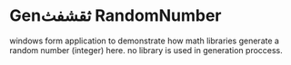 # Genثقشفث RandomNumber 
windows form application to demonstrate how math libraries generate a random number (integer) here. no library is used in generation proccess.
